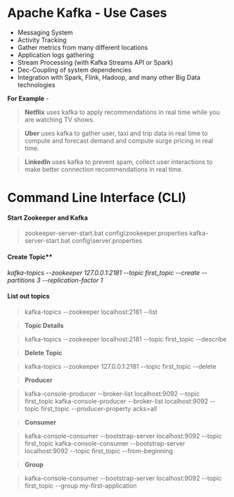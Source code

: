 # Apache Kafka - Use Cases 

- Messaging System
- Activity Tracking
- Gather metrics from many different locations
- Application logs gathering
- Stream Processing (with Kafka Streams API or Spark)
- Dec-Coupling of system dependencies
- Integration with Spark, Flink, Hadoop, and many other Big Data technologies

**For Example** -

> **Netflix** uses kafka to apply recommendations in real time while you are watching TV shows.

> **Uber** uses kafka to gather user, taxi and trip data in real time to compute and forecast demand and compute surge pricing in real time.

> **LinkedIn** uses kafka to prevent spam, collect user interactions to make better connection recommendations in real time. 



# Command Line Interface (CLI)

#### Start Zookeeper and Kafka

> zookeeper-server-start.bat config\zookeeper.properties
> kafka-server-start.bat config\server.properties

#### Create Topic**

*kafka-topics --zookeeper 127.0.0.1:2181 --topic first_topic --create --partitions 3 --replication-factor 1*

#### List out topics

> kafka-topics --zookeeper localhost:2181 --list

> **Topic Details**

> kafka-topics --zookeeper localhost:2181 --topic first_topic --describe

> **Delete Topic**

> kafka-topics --zookeeper 127.0.0.1:2181 --topic first_topic --delete

> **Producer**

> kafka-console-producer --broker-list localhost:9092 --topic first_topic
> kafka-console-producer --broker-list localhost:9092 --topic first_topic --producer-property acks=all

> **Consumer**

> kafka-console-consumer --bootstrap-server localhost:9092 --topic first_topic
> kafka-console-consumer --bootstrap-server localhost:9092 --topic first_topic --from-beginning

> **Group**

> kafka-console-consumer --bootstrap-server localhost:9092 --topic first_topic --group my-first-application